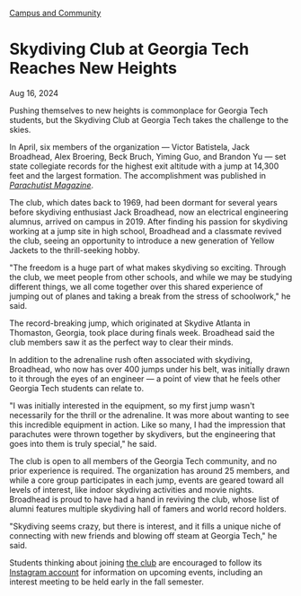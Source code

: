 [Campus and Community](https://www.gatech.edu/news/topic/campus-and-community)

# Skydiving Club at Georgia Tech Reaches New Heights

Aug 16, 2024


Pushing themselves to new heights is commonplace for Georgia Tech students, but the Skydiving Club at Georgia Tech takes the challenge to the skies.

In April, six members of the organization — Victor Batistela, Jack Broadhead, Alex Broering, Beck Bruch, Yiming Guo, and Brandon Yu — set state collegiate records for the highest exit altitude with a jump at 14,300 feet and the largest formation. The accomplishment was published in [_Parachutist Magazine_](https://parachutist.com/portals/parachutist/parachutist/archives/July-2024/HTML5/index.html).

The club, which dates back to 1969, had been dormant for several years before skydiving enthusiast Jack Broadhead, now an electrical engineering alumnus, arrived on campus in 2019. After finding his passion for skydiving working at a jump site in high school, Broadhead and a classmate revived the club, seeing an opportunity to introduce a new generation of Yellow Jackets to the thrill-seeking hobby.

"The freedom is a huge part of what makes skydiving so exciting. Through the club, we meet people from other schools, and while we may be studying different things, we all come together over this shared experience of jumping out of planes and taking a break from the stress of schoolwork," he said.

The record-breaking jump, which originated at Skydive Atlanta in Thomaston, Georgia, took place during finals week. Broadhead said the club members saw it as the perfect way to clear their minds.

In addition to the adrenaline rush often associated with skydiving, Broadhead, who now has over 400 jumps under his belt, was initially drawn to it through the eyes of an engineer — a point of view that he feels other Georgia Tech students can relate to.

"I was initially interested in the equipment, so my first jump wasn't necessarily for the thrill or the adrenaline. It was more about wanting to see this incredible equipment in action. Like so many, I had the impression that parachutes were thrown together by skydivers, but the engineering that goes into them is truly special," he said.

The club is open to all members of the Georgia Tech community, and no prior experience is required. The organization has around 25 members, and while a core group participates in each jump, events are geared toward all levels of interest, like indoor skydiving activities and movie nights. Broadhead is proud to have had a hand in reviving the club, whose list of alumni features multiple skydiving hall of famers and world record holders.

"Skydiving seems crazy, but there is interest, and it fills a unique niche of connecting with new friends and blowing off steam at Georgia Tech," he said.

Students thinking about joining [the club](https://gatech.campuslabs.com/engage/organization/sport-parachute-club) are encouraged to follow its [Instagram account](https://www.instagram.com/gatechskydiving/) for information on upcoming events, including an interest meeting to be held early in the fall semester.